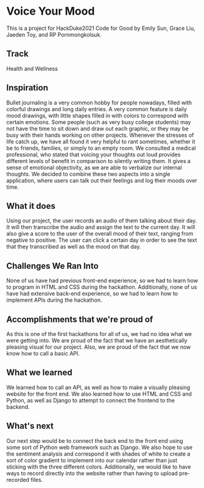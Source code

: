 # Voice Your Mood

This is a project for HackDuke2021 Code for Good by Emily Sun, Grace Liu, Jaeden Toy, and RP Pornmongkolsuk. 

## Track
Health and Wellness

## Inspiration
Bullet journaling is a very common hobby for people nowadays, filled with colorful drawings and long daily entries. A very common feature is daily mood drawings, with little shapes filled in with colors to correspond with certain emotions. Some people (such as very busy college students) may not have the time to sit down and draw out each graphic, or they may be busy with their hands working on other projects. Whenever the stresses of life catch up, we have all found it very helpful to rant sometimes, whether it be to friends, families, or simply to an empty room. We consulted a medical professional, who stated that voicing your thoughts out loud provides different levels of benefit in comparison to silently writing them. It gives a sense of emotional objectivity, as we are able to verbalize our internal thoughts. We decided to combine these two aspects into a single application, where users can talk out their feelings and log their moods over time. 

## What it does
Using our project, the user records an audio of them talking about their day. It will then transcribe the audio and assign the text to the current day. It will also give a score to the user of the overall mood of their text, ranging from negative to positive. The user can click a certain day in order to see the text that they transcribed as well as the mood on that day. 

## Challenges We Ran Into
None of us have had previous front-end experience, so we had to learn how to program in HTML and CSS during the hackathon. Additionally, none of us have had extensive back-end experience, so we had to learn how to implement APIs during the hackathon.

## Accomplishments that we're proud of
As this is one of the first hackathons for all of us, we had no idea what we were getting into. We are proud of the fact that we have an aesthetically pleasing visual for our project. Also, we are proud of the fact that we now know how to call a basic API.

## What we learned
We learned how to call an API, as well as how to make a visually pleasing website for the front end. We also learned how to use HTML and CSS and Python, as well as Django to attempt to connect the frontend to the backend.

## What's next
Our next step would be to connect the back end to the front end using some sort of Python web framework such as Django. We also hope to use the sentiment analysis and correspond it with shades of white to create a sort of color gradient to implement into our calendar rather than just sticking with the three different colors. Additionally, we would like to have ways to record directly into the website rather than having to upload pre-recorded files.
